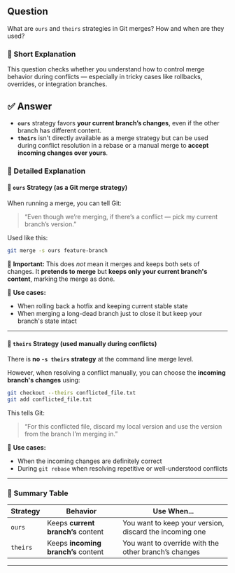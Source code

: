 ## Question  
What are `ours` and `theirs` strategies in Git merges? How and when are they used?

### 📝 Short Explanation  
This question checks whether you understand how to control merge behavior during conflicts — especially in tricky cases like rollbacks, overrides, or integration branches.

## ✅ Answer  
- **`ours`** strategy favors **your current branch’s changes**, even if the other branch has different content.
- **`theirs`** isn't directly available as a merge strategy but can be used during conflict resolution in a rebase or a manual merge to **accept incoming changes over yours**.

### 📘 Detailed Explanation  

#### 🧩 `ours` Strategy (as a Git merge strategy)
When running a merge, you can tell Git:
> “Even though we’re merging, if there’s a conflict — pick my current branch’s version.”

Used like this:
```bash
git merge -s ours feature-branch
```

🧠 **Important:** This does *not* mean it merges and keeps both sets of changes. It **pretends to merge** but **keeps only your current branch's content**, marking the merge as done.

📌 **Use cases:**
- When rolling back a hotfix and keeping current stable state
- When merging a long-dead branch just to close it but keep your branch's state intact

---

#### 🧩 `theirs` Strategy (used manually during conflicts)
There is **no `-s theirs` strategy** at the command line merge level.

However, when resolving a conflict manually, you can choose the **incoming branch's changes** using:
```bash
git checkout --theirs conflicted_file.txt
git add conflicted_file.txt
```

This tells Git:
> “For this conflicted file, discard my local version and use the version from the branch I’m merging in.”

📌 **Use cases:**
- When the incoming changes are definitely correct
- During `git rebase` when resolving repetitive or well-understood conflicts

---

### 🧠 Summary Table

| Strategy  | Behavior                                      | Use When...                                             |
|-----------|-----------------------------------------------|----------------------------------------------------------|
| `ours`    | Keeps **current branch’s** content             | You want to keep your version, discard the incoming one |
| `theirs`  | Keeps **incoming branch’s** content            | You want to override with the other branch’s changes    |

---
